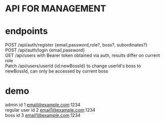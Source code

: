 # API FOR MANAGEMENT

# endpoints

POST /api/auth/register {email,password,role?, boss?, subordinates?}  
POST /api/auth/login {email,password}  
GET /api/users with Bearer token obtained via auth, results differ on current role  
Patch /api/users/userId {id:newBossId} to change userId's boss to newBossId, can only be accessed by current boss

# demo

admin id 1 email@example.com:1234  
regular user id 2 email1@example.com:1234  
boss id 3 email1@example.com:1234
